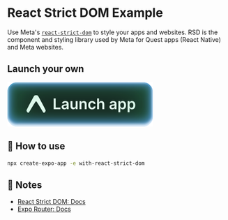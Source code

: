 # React Strict DOM Example

Use Meta's [`react-strict-dom`](https://facebook.github.io/react-strict-dom/) to style your apps and websites. RSD is the component and styling library used by Meta for Quest apps (React Native) and Meta websites.

## Launch your own

[![Launch with Expo](https://github.com/expo/examples/blob/master/.gh-assets/launch.svg?raw=true)](https://launch.expo.dev/?github=https://github.com/expo/examples/tree/master/with-react-strict-dom)

## 🚀 How to use

```sh
npx create-expo-app -e with-react-strict-dom
```

## 📝 Notes

- [React Strict DOM: Docs](https://facebook.github.io/react-strict-dom/)
- [Expo Router: Docs](https://docs.expo.dev/router/introduction/)
